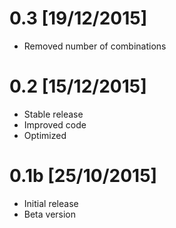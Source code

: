 # 0.3 [19/12/2015]
 - Removed number of combinations

# 0.2 [15/12/2015]
 - Stable release
 - Improved code 
 - Optimized

# 0.1b [25/10/2015]
 - Initial release
 - Beta version
